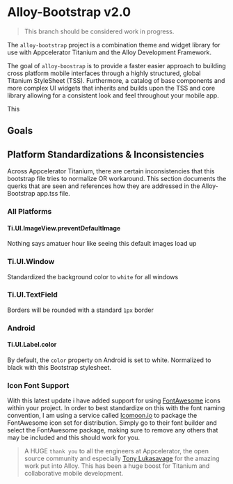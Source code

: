 # Alloy-Bootstrap v2.0

> This branch should be considered work in progress.

The `alloy-bootstrap` project is a combination theme and widget library for use with Appcelerator Titanium and the Alloy Development Framework.

The goal of `alloy-boostrap` is to provide a faster easier approach to building cross platform mobile interfaces through a highly structured, global Titanium StyleSheet (TSS). Furthermore, a catalog of base components and more complex UI widgets that inherits and builds upon the TSS and core library allowing for a consistent look and feel throughout your mobile app. 

This

## Goals

## Platform Standardizations & Inconsistencies

Across Appcelerator Titanium, there are certain inconsistencies that this bootstrap file tries to normalize OR workaround. This section documents the querks that are seen and references how they are addressed in the Alloy-Bootstrap app.tss file.

### All Platforms

#### Ti.UI.ImageView.preventDefaultImage
Nothing says amatuer hour like seeing this default images load up

### Ti.UI.Window
Standardized the background color to `white` for all windows

### Ti.UI.TextField
Borders will be rounded with a standard `1px` border

### Android

#### Ti.UI.Label.color
By default, the `color` property on Android is set to white. Normalized to black with this Bootstrap stylesheet.


### Icon Font Support
With this latest update i have added support for using [FontAwesome](http://fontawesome.io) icons within your project. In order to best standardize on this with the font naming convention, I am using a service called [Icomoon.io](http://icomoon.io) to package the FontAwesome icon set for distribution. Simply go to their font builder and select the FontAwesome package, making sure to remove any others that may be included and this should work for you.

>A HUGE `thank you` to all the engineers at Appcelerator, the open source community and especially [Tony Lukasavage](https://github.com/tonylukasavage) for the amazing work put into Alloy. This has been a huge boost for Titanium and collaborative mobile development.
